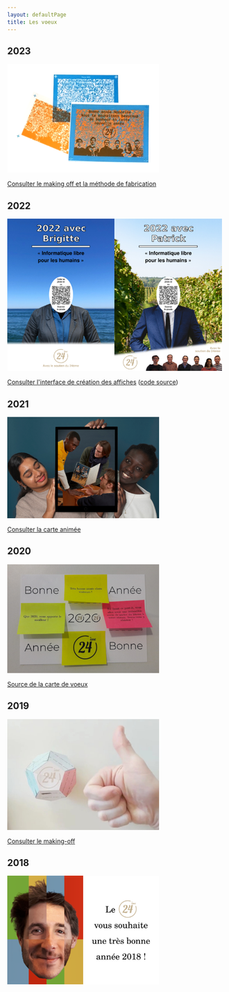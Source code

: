 ```yaml
---
layout: defaultPage
title: Les voeux
---
```


## 2023

<a href="/2023/"><img src="/img/2023.png" width="350" height="250" alt="Bonne année 2023" style="border: 0px"/></a>

<a href="/2023/">Consulter le making off et la méthode de fabrication</a>

## 2022

<a href="https://voeux.24eme.fr/2022/"><img src="/img/2022_affiche_brigitte.png" height="350" alt="Bonne année 2022" style="border: 0px"/><img src="/img/2022_affiche_patrick.png" height="350" alt="Bonne année 2022" style="border: 0px"/></a>

[Consulter l'interface de création des affiches](https://voeux.24eme.fr/2022/) ([code source](https://github.com/24eme/voeux2022))

## 2021

<a href="/2021/"><img src="/img/2021/MH-GMT-JMV-WEB.jpg" width="350" height="233" alt="Bonne année 2021" style="border: 0px"/></a>

[Consulter la carte animée](/2021/)

## 2020

<a href="/img/2020.jpg"><img src="/img/2020.jpg" width="350" height="250" alt="Bonne année 2020" style="border: 0px"/></a>

[Source de la carte de voeux](https://github.com/24eme/voeux_2020_postits)

## 2019

<a href="/2019/"><img src="/img/2019/screen.jpg" width="350" height="255" alt="Bonne année 2019" style="border: 0px"/></a>

[Consulter le making-off](/2019/)

## 2018

<a href="/img/2018.png"><img src="/img/2018.png" width="350" height="250" alt="Bonne année 2018" style="border: 0px"/></a>

